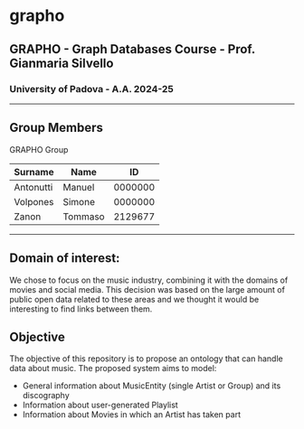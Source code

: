 # grapho

## GRAPHO - Graph Databases Course - Prof. Gianmaria Silvello

### University of Padova - A.A. 2024-25

---

## Group Members

GRAPHO Group

| Surname   | Name    | ID      |
| --------- | ------- | ------- |
| Antonutti | Manuel  | 0000000 |
| Volpones  | Simone  | 0000000 |
| Zanon     | Tommaso | 2129677 |

---

## Domain of interest:

We chose to focus on the music industry, combining it with the domains of movies and social media. This decision was based on the large amount of public open data related to these areas and we thought it would be interesting to find links between them.

## Objective

The objective of this repository is to propose an ontology that can handle data about music. The proposed system aims to model:

- General information about MusicEntity (single Artist or Group) and its discography
- Information about user-generated Playlist
- Information about Movies in which an Artist has taken part
